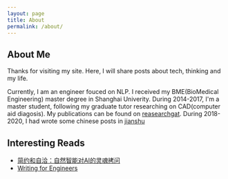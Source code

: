 ```yaml
---
layout: page
title: About
permalink: /about/
---
```


## About Me

Thanks for visiting my site. Here, I will share posts about tech, thinking and my life.

Currently, I am an engineer fouced on NLP. I received my BME(BioMedical Engineering) master degree in Shanghai Univerity. During 2014-2017, I'm a master student, following my graduate tutor researching on CAD(computer aid diagosis). My publications can be found on [reasearchgat](https://www.researchgate.net/profile/Jinjie-Wu-4). During 2018-2020, I had wrote some chinese posts in [jianshu](https://www.jianshu.com/u/eb9e1aabc629)

## Interesting Reads
- [简约和自洽：自然智能对AI的灵魂拷问](https://live.baidu.com/m/media/pclive/pchome/live.html?room_id=8108133356&source=h5pre)
- [Writing for Engineers](https://www.heinrichhartmann.com/posts/writing/)